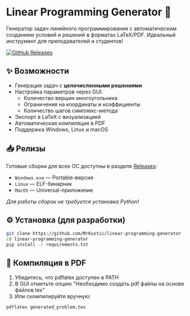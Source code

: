 # Linear Programming Generator 🚀

Генератор задач линейного программирования с автоматическим созданием условий и решений в форматах LaTeX/PDF. 
Идеальный инструмент для преподавателей и студентов!

[![GitHub Releases](https://img.shields.io/github/v/release/MrKustic/linear-programming-generator)](https://github.com/MrKustic/linear-programming-generator/releases)

## ✨ Возможности 
- Генерация задач с **целочисленными решениями**
- Настройка параметров через GUI:
  - Количество вершин многоугольника
  - Ограничения на координаты и коэффициенты
  - Количество шагов симплекс-метода
- Экспорт в LaTeX с визуализацией
- Автоматическая компиляция в PDF
- Поддержка Windows, Linux и macOS

## 📥 Релизы
Готовые сборки для всех ОС доступны в разделе [Releases](https://github.com/MrKustic/linear-programming-generator/releases):
- `Windows.exe` — Portable-версия
- `Linux` — ELF-бинарник
- `MacOS` — Universal-приложение

*Для работы сборок не требуется установка Python!*

## ⚙️ Установка (для разработки)
```bash
git clone https://github.com/MrKustic/linear-programming-generator
cd linear-programming-generator
pip install -r requirements.txt
```

## 🎯 Компиляция в PDF
1. Убедитесь, что pdflatex доступен в PATH
2. В GUI отметьте опцию "Необходимо создать pdf файлы на основе файлов tex"
3. Или скомпилируйте вручную:
```bash
pdflatex generated_problem.tex
```
